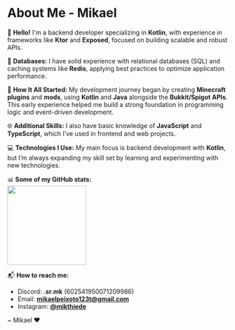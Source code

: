 # About Me - Mikael

👋 **Hello!** I'm a backend developer specializing in **Kotlin**, with experience in frameworks like **Ktor** and **Exposed**, focused on building scalable and robust APIs.

💾 **Databases:** I have solid experience with relational databases (SQL) and caching systems like **Redis**, applying best practices to optimize application performance.

🚀 **How It All Started:** My development journey began by creating **Minecraft plugins** and **mods**, using **Kotlin** and **Java** alongside the **Bukkit/Spigot APIs**. This early experience helped me build a strong foundation in programming logic and event-driven development.

🌐 **Additional Skills:** I also have basic knowledge of **JavaScript** and **TypeScript**, which I’ve used in frontend and web projects.

💻 **Technologies I Use:** My main focus is backend development with **Kotlin**, but I’m always expanding my skill set by learning and experimenting with new technologies.

📊 **Some of my GitHub stats:**  
<img height="180em" src="https://github-readme-stats.vercel.app/api?username=MikaelMaster&show_icons=true&theme=dracula&include_all_commits=true&count_private=true"/>

📬 **How to reach me:**  
- Discord: **.sr.mk** (602541950071209986)  
- Email: **mikaelpeixoto123t@gmail.com**  
- Instagram: **[@mikthiede](https://www.instagram.com/mikthiede)**  

~ Mikael ❤
